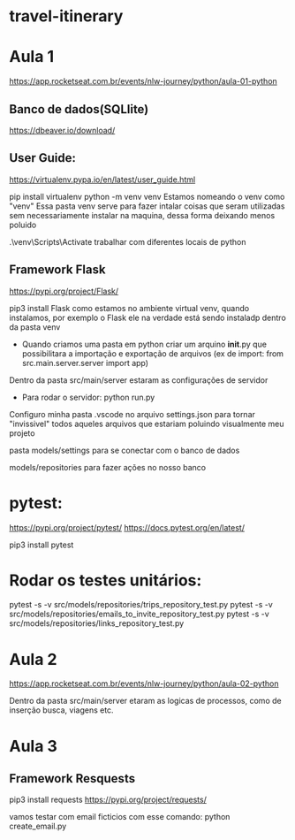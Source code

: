 # travel-itinerary
# Aula 1
https://app.rocketseat.com.br/events/nlw-journey/python/aula-01-python

## Banco de dados(SQLlite)
https://dbeaver.io/download/

## User Guide:
https://virtualenv.pypa.io/en/latest/user_guide.html

pip install virtualenv
python -m venv venv 
    Estamos nomeando o venv como "venv"
    Essa pasta venv serve para fazer intalar coisas que seram utilizadas sem necessariamente instalar na maquina, dessa forma deixando menos poluido

.\venv\Scripts\Activate
    trabalhar com diferentes locais de python

## Framework Flask
https://pypi.org/project/Flask/

pip3 install Flask
    como estamos no ambiente virtual venv, quando instalamos, por exemplo o Flask ele na verdade está sendo instaladp dentro da pasta venv 

* Quando criamos uma pasta em python criar um arquino __init__.py que possibilitara a importação e exportação de arquivos (ex de import: from src.main.server.server import app)

Dentro da pasta src/main/server estaram as configurações de servidor

* Para rodar o servidor:
python run.py

Configuro minha pasta .vscode no arquivo settings.json para tornar "invissivel" todos aqueles arquivos que estariam poluindo visualmente meu projeto

pasta models/settings para se conectar com o banco de dados

models/repositories para fazer ações no nosso banco

# pytest:
https://pypi.org/project/pytest/
https://docs.pytest.org/en/latest/

pip3 install pytest

# Rodar os testes unitários:
pytest -s -v src/models/repositories/trips_repository_test.py
pytest -s -v src/models/repositories/emails_to_invite_repository_test.py
pytest -s -v src/models/repositories/links_repository_test.py

# Aula 2
https://app.rocketseat.com.br/events/nlw-journey/python/aula-02-python

Dentro da pasta src/main/server etaram as logicas de processos, como de inserção busca, viagens etc.

# Aula 3
## Framework Resquests
pip3 install requests
https://pypi.org/project/requests/

vamos testar com email ficticios com esse comando:
python create_email.py
